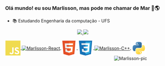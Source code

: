 ### Olá mundo! eu sou Marlisson, mas pode me chamar de Mar 👋🌎

- 📚 Estudando Engenharia da computação - UFS

<div align="center">
    <a href="https://github.com/marlissonmonte">
    <img height="150em" src="https://github-readme-stats.vercel.app/api?username=marlissonmonte&show_icons=true&theme=dracula&include_all_commits=true&count_private=true"/>
    <img height="150em" src="https://github-readme-stats.vercel.app/api/top-langs/?username=marlissonmonte&layout=compact&langs_count=7&theme=dracula"/>
  </div>

  <div style="display: inline_block"><br>
    <img align="center" alt="Marlisson-Js" height="50" width="50" src="https://raw.githubusercontent.com/devicons/devicon/master/icons/javascript/javascript-plain.svg">
    <img align="center" alt="Marlisson-React" height="50" width="50" src="https://cdn.jsdelivr.net/gh/devicons/devicon/icons/react/react-original.svg" />
    <img align="center" alt="Marlisson-HTML" height="50" width="50" src="https://raw.githubusercontent.com/devicons/devicon/master/icons/html5/html5-original.svg">
    <img align="center" alt="Marlisson-CSS" height="50" width="50" src="https://raw.githubusercontent.com/devicons/devicon/master/icons/css3/css3-original.svg">
    <img align="center" alt="Marlisson-C++" height="50" width="50"src="https://cdn.jsdelivr.net/gh/devicons/devicon/icons/cplusplus/cplusplus-original.svg" />
    <img align="center" alt="Marlisson-Python" height="50" width="50" src="https://raw.githubusercontent.com/devicons/devicon/master/icons/python/python-original.svg">
    <img align="right" alt="Marlisson-pic" height="150" width="150" src="https://user-images.githubusercontent.com/92329431/180351351-676fbbe0-acc2-4362-8488-0b8fb2f857a9.png">
      
  </div>
